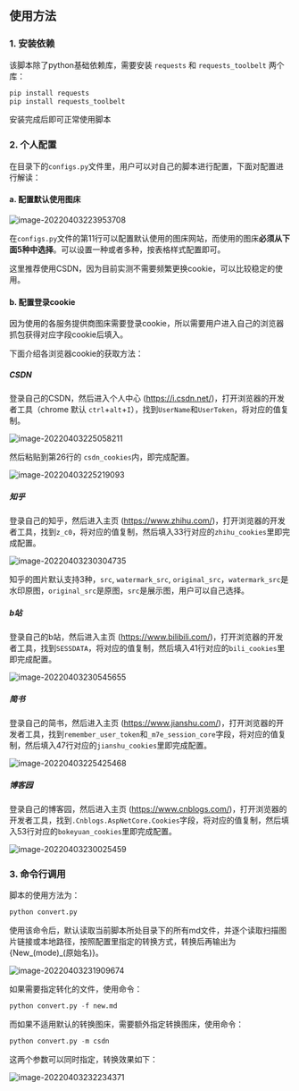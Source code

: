 ## 使用方法

### 1. 安装依赖

该脚本除了python基础依赖库，需要安装 `requests` 和 `requests_toolbelt` 两个库：

```python
pip install requests
pip install requests_toolbelt
```

安装完成后即可正常使用脚本

### 2. 个人配置

在目录下的`configs.py`文件里，用户可以对自己的脚本进行配置，下面对配置进行解读：

#### a. 配置默认使用图床

![image-20220403223953708](https://gitee.com/CYX12138/cloudimage/raw/master/img/202204032239779.png)

在`configs.py`文件的第11行可以配置默认使用的图床网站，而使用的图床**必须从下面5种中选择**。可以设置一种或者多种，按表格样式配置即可。

这里推荐使用CSDN，因为目前实测不需要频繁更换cookie，可以比较稳定的使用。

#### b. 配置登录cookie

因为使用的各服务提供商图床需要登录cookie，所以需要用户进入自己的浏览器抓包获得对应字段cookie后填入。

下面介绍各浏览器cookie的获取方法：

##### CSDN

登录自己的CSDN，然后进入个人中心 (https://i.csdn.net/)，打开浏览器的开发者工具（chrome 默认 `ctrl`+`alt`+`I`），找到`UserName`和`UserToken`，将对应的值复制。

![image-20220403225058211](https://gitee.com/CYX12138/cloudimage/raw/master/img/202204032250262.png)

然后粘贴到第26行的 `csdn_cookies`内，即完成配置。

![image-20220403225219093](https://gitee.com/CYX12138/cloudimage/raw/master/img/202204032252118.png)

##### 知乎

登录自己的知乎，然后进入主页 (https://www.zhihu.com/)，打开浏览器的开发者工具，找到`z_c0`，将对应的值复制，然后填入33行对应的`zhihu_cookies`里即完成配置。

![image-20220403230304735](https://gitee.com/CYX12138/cloudimage/raw/master/img/202204032303788.png)

知乎的图片默认支持3种，`src`, `watermark_src`, `original_src`，`watermark_src`是水印原图，`original_src`是原图，`src`是展示图，用户可以自己选择。

##### b站

登录自己的b站，然后进入主页 (https://www.bilibili.com/)，打开浏览器的开发者工具，找到`SESSDATA`，将对应的值复制，然后填入41行对应的`bili_cookies`里即完成配置。

![image-20220403230545655](https://gitee.com/CYX12138/cloudimage/raw/master/img/202204032305695.png)

##### 简书

登录自己的简书，然后进入主页 (https://www.jianshu.com/)，打开浏览器的开发者工具，找到`remember_user_token`和`_m7e_session_core`字段，将对应的值复制，然后填入47行对应的`jianshu_cookies`里即完成配置。

![image-20220403225425468](https://gitee.com/CYX12138/cloudimage/raw/master/img/202204032254513.png)

##### 博客园

登录自己的博客园，然后进入主页 (https://www.cnblogs.com/)，打开浏览器的开发者工具，找到`.Cnblogs.AspNetCore.Cookies`字段，将对应的值复制，然后填入53行对应的`bokeyuan_cookies`里即完成配置。

![image-20220403230025459](https://gitee.com/CYX12138/cloudimage/raw/master/img/202204032300502.png)

### 3.  命令行调用

脚本的使用方法为：

````python
python convert.py
````

使用该命令后，默认读取当前脚本所处目录下的所有md文件，并逐个读取扫描图片链接或本地路径，按照配置里指定的转换方式，转换后再输出为{New_(mode)_(原始名)}。

![image-20220403231909674](https://gitee.com/CYX12138/cloudimage/raw/master/img/202204032319760.png)

如果需要指定转化的文件，使用命令：

````python
python convert.py -f new.md
````

而如果不适用默认的转换图床，需要额外指定转换图床，使用命令：

``````python
python convert.py -m csdn
``````

这两个参数可以同时指定，转换效果如下：

![image-20220403232234371](https://gitee.com/CYX12138/cloudimage/raw/master/img/202204032322424.png)

